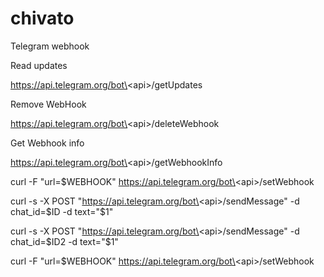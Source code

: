 # chivato
Telegram webhook

Read updates

https://api.telegram.org/bot\<api\>/getUpdates
  
Remove WebHook

https://api.telegram.org/bot\<api\>/deleteWebhook
  
Get Webhook info

https://api.telegram.org/bot\<api\>/getWebhookInfo

curl -F "url=$WEBHOOK"  https://api.telegram.org/bot\<api\>/setWebhook

curl -s -X POST "https://api.telegram.org/bot\<api\>/sendMessage" -d chat_id=$ID -d text="$1"
  
curl -s -X POST "https://api.telegram.org/bot\<api\>/sendMessage" -d chat_id=$ID2 -d text="$1"
  
curl -F "url=$WEBHOOK"  https://api.telegram.org/bot\<api\>/setWebhook
